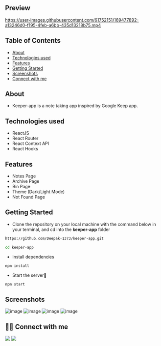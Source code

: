 ## Preview

https://user-images.githubusercontent.com/61752151/169477892-a13246d0-f195-4feb-a6bb-435d13218b75.mp4

## Table of Contents

- [About](#about)
- [Technologies used](#technologies-used)
- [Features](#features)
- [Getting Started](#getting-started)
- [Screenshots](#screenshots)
- [Connect with me](#-connect-with-me)


## About
 - Keeper-app is a note taking app inspired by Google Keep app.
   
## Technologies used
- ReactJS
- React Router
- React Context API
- React Hooks

## Features
<ul>
  <li>Notes Page</li>
  <li>Archive Page</li>
  <li>Bin Page</li>
  <li>Theme (Dark/Light Mode)</li>
  <li>Not Found Page</li>
</ul>

## Getting Started

- Clone the repository on your local machine with the command below in your terminal, and cd into the **keeper-app** folder

```sh
https://github.com/Deepak-1373/keeper-app.git

cd keeper-app
```

- Install dependencies

```sh
npm install
```

- Start the server🚀

```sh
npm start
```

## Screenshots
![image](https://user-images.githubusercontent.com/61752151/170197141-a8d4bcf3-ea73-402c-b4e9-4aa5470b630f.png)
![image](https://user-images.githubusercontent.com/61752151/170197210-1a7b5fe6-0d1e-4a74-81d1-b76c961a7d15.png)
![image](https://user-images.githubusercontent.com/61752151/170197272-a25874ec-3d3c-4309-abdc-c830474c9d50.png)
![image](https://user-images.githubusercontent.com/61752151/170197346-b720b947-f763-4280-928e-b39195e86ec7.png)



## 👨‍💻 Connect with me 
<a href="https://twitter.com/dkamat001"><img src="https://img.shields.io/badge/Twitter-1DA1F2?style=for-the-badge&logo=twitter&logoColor=white"/></a>
<a href="https://linkedin.com/in/deepak-1373"><img src="https://img.shields.io/badge/LinkedIn-0077B5?style=for-the-badge&logo=linkedin&logoColor=white"/></a>

